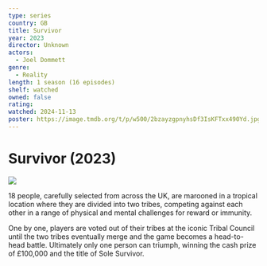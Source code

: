 ```yaml
---
type: series
country: GB
title: Survivor
year: 2023
director: Unknown
actors:
  - Joel Dommett
genre:
  - Reality
length: 1 season (16 episodes)
shelf: watched
owned: false
rating:
watched: 2024-11-13
poster: https://image.tmdb.org/t/p/w500/2bzayzgpnyhsDf3IsKFTxx490Yd.jpg
---
```


# Survivor (2023)

![](https://image.tmdb.org/t/p/w500/2bzayzgpnyhsDf3IsKFTxx490Yd.jpg)

18 people, carefully selected from across the UK, are marooned in a tropical location where they are divided into two tribes, competing against each other in a range of physical and mental challenges for reward or immunity.

One by one, players are voted out of their tribes at the iconic Tribal Council until the two tribes eventually merge and the game becomes a head-to-head battle. Ultimately only one person can triumph, winning the cash prize of £100,000 and the title of Sole Survivor.